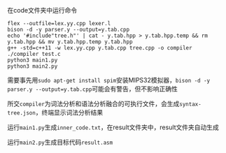 在code文件夹中运行命令

```shell
flex --outfile=lex.yy.cpp lexer.l
bison -d -y parser.y --output=y.tab.cpp
echo '#include"tree.h"' | cat - y.tab.hpp > y.tab.hpp.temp && rm y.tab.hpp && mv y.tab.hpp.temp y.tab.hpp
g++ -std=c++11 -w lex.yy.cpp y.tab.cpp tree.cpp -o compiler 
./compiler test.c
python3 main1.py
python3 main2.py
```

需要事先用`sudo apt-get install spim`安装MIPS32模拟器，`bison -d -y parser.y --output=y.tab.cpp`可能会有警告，但不影响正确性

所交`compiler`为词法分析和语法分析融合的可执行文件，会生成`syntax-tree.json`，终端显示词法分析结果

运行`main1.py`生成`inner_code.txt`，在result文件夹中，result文件夹自动生成

运行`main2.py`生成目标代码`result.asm`